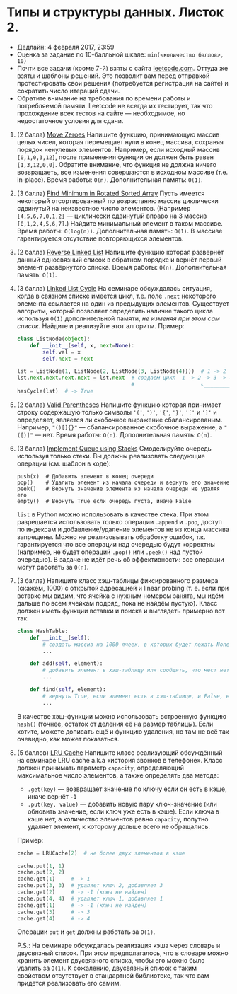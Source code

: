 # Типы и структуры данных. Листок 2.

* Дедлайн: 4 февраля 2017, 23:59
* Оценка за задание по 10-балльной шкале: `min(<количество баллов>, 10)`
* Почти все задачи (кроме 7-й) взяты с сайта [leetcode.com](https://leetcode.com). Оттуда же взяты и шаблоны решений. Это позволит вам перед отправкой протестировать свои решения (потребуется регистрация на сайте) и сократить число итераций сдачи.
* Обратите внимание на требования по времени работы и потребляемой памяти. Leetcode не всегда их тестирует, так что прохождение всех тестов на сайте — необходимое, но недостаточное условия для сдачи. 

1.  (2 балла) [Move Zeroes](https://leetcode.com/problems/move-zeroes/)
	Напишите функцию, принимающую массив целых чисел, которая перемещает нули в конец массива, сохраняя порядок ненулевых элементов. Например, если исходный массив `[0,1,0,3,12]`, после применения функции он должен быть равен `[1,3,12,0,0]`. Обратите внимание, что функция не должна ничего возвращаеть, все изменения совершаются в исходном массиве (т.е. in-place).
	Время работы: `O(n)`. Дополнительная память: `O(1)`.

2.  (3 балла) [Find Minimum in Rotated Sorted Array](https://leetcode.com/problems/find-minimum-in-rotated-sorted-array/)
	Пусть имеется некоторый отсортированный по возрастанию массив циклически сдвинутый на неизвестное число элементов.
	(Например `[4,5,6,7,0,1,2]` — циклически сдвинутый вправо на 3 массив `[0,1,2,4,5,6,7]`.)
	Найдите минимальный элемент в таком массиве.
	Время работы: `O(log(n))`. Дополнительная память: `O(1)`. В массиве гарантируется отсутствие повторяющихся элементов.

3.  (2 балла) [Reverse Linked List](https://leetcode.com/problems/reverse-linked-list/)
	Напишите функцию которая развернёт данный односвязный список в обратном порядке и вернёт первый элемент развёрнутого списка.
	Время работы: `O(n)`. Дополнительная память: `O(1)`.

4.  (3 балла) [Linked List Cycle](https://leetcode.com/problems/linked-list-cycle/)
	На семинаре обсуждалась ситуация, когда в связном списке имеется цикл, т.е. поле `.next` некоторого элемента ссылается на один из предыдущих элементов. Существует алгоритм, который позволяет определить наличие такого цикла используя `O(1)` дополнительной памяти, *не изменяя при этом сам список*. Найдите и реализуйте этот алгоритм. Пример:
	```python
	class ListNode(object):
	    def __init__(self, x, next=None):
	        self.val = x
	        self.next = next

	lst = ListNode(1, ListNode(2, ListNode(3, ListNode(4))))  # 1 -> 2 -> 3 -> 4
	lst.next.next.next.next = lst.next  # создаём цикл  1 -> 2 -> 3 -> 4 ↘
	                                    #                     ↖__________|
	hasCycle(lst)  # -> True
	```

5.  (2 балла) [Valid Parentheses](https://leetcode.com/problems/valid-parentheses/)
	Напишите функцию которая принимает строку содержащую только символы `'('`, `')'`, `'{'`, `'}'`, `'['` и `']'` и определяет, является ли скобочное выражение сбалансированым. Например, `"()[]{}"` — сбалансированное скобочное выражение, а `"([)]"` — нет.
	Время работы: `O(n)`. Дополнительная память: `O(n)`.	

6.  (3 балла) [Implement Queue using Stacks](https://leetcode.com/problems/implement-queue-using-stacks/)
	Смоделируйте очередь используя только стеки. Вы должны реализовать следующие операции (см. шаблон в коде):
	```
	push(x)  # Добавить элемент в конец очереди
	pop()    # Удалить элемент из начала очереди и вернуть его значение
	peek()   # Вернуть значение элемента из начала очереди не удаляя его
	empty()  # Вернуть True если очередь пуста, иначе False
	```
	`list` в Python можно использовать в качестве стека. При этом разрешается использовать только операции `.append` и `.pop`, доступ по индексам и добавление/удаление элементов не из конца массива запрещены.
	Можно не реализовывать обработку ошибок, т.к. гарантируется что все операции над очередью будут корректны (например, не будет операций `.pop()` или `.peek()` над пустой очередью).
	В задаче не идёт речь об эффективности: все операции могут работать за `O(n)`.

7.  (3 балла) Напишите класс хэш-таблицы фиксированного размера (скажем, 1000) с открытой адресацией и linear probing (т. е. если при вставке мы видим, что ячейка с нужным номером занята, мы идём дальше по всем ячейкам подряд, пока не найдём пустую).
	Класс должен иметь функции вставки и поиска и выглядеть примерно вот так:
	```python
	class HashTable:
	    def __init__(self):
	        # создать массив на 1000 ячеек, в которых будет лежать None
	        ...

	    def add(self, element):
	        # добавить элемент в хэш-таблицу или сообщить, что мест нет
	        ...

	    def find(self, element):
	        # вернуть True, если элемент есть в хэш-таблице, и False, если нет
	        ...
	```
	В качестве хэш-функции можно использовать встроенную функцию `hash()` (точнее, остаток от деления её на размер таблицы).
	Если хотите, можете дописать ещё и функцию удаления, но там не всё так очевидно, как может показаться.

8.	(5 баллов) [LRU Cache](https://leetcode.com/problems/lru-cache/)
	Напишите класс реализующий обсуждённый на семинаре LRU cache a.k.a «история звонков в телефоне».
	Класс должен принимать параметр `capacity`, определяющий максимальное число элементов, а также определять два метода:
	* `.get(key)` — возвращает значение по ключу если он есть в кэше, иначе вернёт `-1`
	* `.put(key, value)` — добавить новую пару ключ-значение (или обновить значение, если ключ уже есть в кэше). Если ключа в кэше нет, а количество элементов равно `capacity`, попутно удаляет элемент, к которому дольше всего не обращались.
	
	Пример:
	```python
	cache = LRUCache(2)  # не более двух элементов в кэше

	cache.put(1, 1)
	cache.put(2, 2)
	cache.get(1)     # -> 1
	cache.put(3, 3)  # удаляет ключ 2, добавляет 3
	cache.get(2)     # -> -1 (ключ не найден)
	cache.put(4, 4)  # удаляет ключ 1, добавляет 1
	cache.get(1)     # -> -1 (ключ не найден)
	cache.get(3)     # -> 3
	cache.get(4)     # -> 4
	```

	Операции `put` и `get` должны работать за `O(1)`.

	P.S.: На семинаре обсуждалась реализация кэша через словарь и двусвязный список. При этом предполагалось, что в словаре можно хранить элемент двусвязного списка, чтобы его можно было удалить за `O(1)`. К сожалению, двусвязный список с таким свойством отсутствует в стандартной библиотеке, так что вам придётся реализовать его самим.
